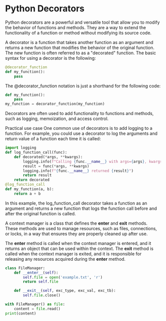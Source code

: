 # Python Decorators
Python decorators are a powerful and versatile tool that allow you to modify the behavior of functions and methods. They are a way to extend the functionality of a function or method without modifying its source code.

A decorator is a function that takes another function as an argument and returns a new function that modifies the behavior of the original function. The new function is often referred to as a "decorated" function. The basic syntax for using a decorator is the following:

```py
@decorator_function
def my_function():
    pass
```

The @decorator_function notation is just a shorthand for the following code:
```py
def my_function():
    pass
my_function = decorator_function(my_function)
```

Decorators are often used to add functionality to functions and methods, such as logging, memoization, and access control.

Practical use case
One common use of decorators is to add logging to a function. For example, you could use a decorator to log the arguments and return value of a function each time it is called:
```py
import logging
def log_function_call(func):
    def decorated(*args, **kwargs):
        logging.info(f"Calling {func.__name__} with args={args}, kwargs={kwargs}")
        result = func(*args, **kwargs)
        logging.info(f"{func.__name__} returned {result}")
        return result
    return decorated
@log_function_call
def my_function(a, b):
    return a + b
```
In this example, the log_function_call decorator takes a function as an argument and returns a new function that logs the function call before and after the original function is called.

A context manager is a class that defines the __enter__ and __exit__ methods. These methods are used to manage resources, such as files, connections, or locks, in a way that ensures they are properly cleaned up after use.

The __enter__ method is called when the context manager is entered, and it returns an object that can be used within the context. The __exit__ method is called when the context manager is exited, and it is responsible for releasing any resources acquired during the __enter__ method.
```py
class FileManager:
    def __enter__(self):
        self.file = open('example.txt', 'r')
        return self.file

    def __exit__(self, exc_type, exc_val, exc_tb):
        self.file.close()

with FileManager() as file:
    content = file.read()
print(content)
```
